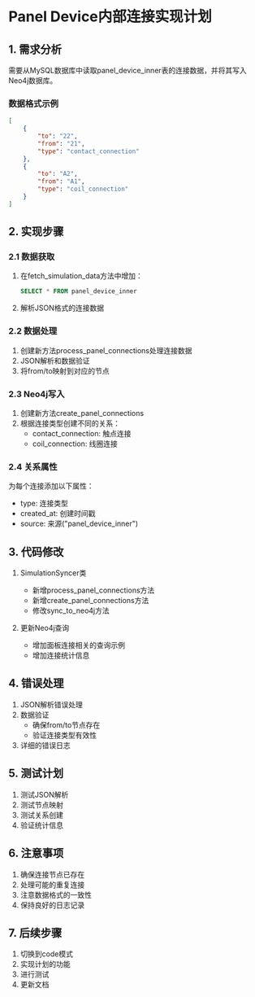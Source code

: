 # Panel Device内部连接实现计划

## 1. 需求分析
需要从MySQL数据库中读取panel_device_inner表的连接数据，并将其写入Neo4j数据库。

### 数据格式示例
```json
[
    {
        "to": "22",
        "from": "21",
        "type": "contact_connection"
    },
    {
        "to": "A2",
        "from": "A1",
        "type": "coil_connection"
    }
]
```

## 2. 实现步骤

### 2.1 数据获取
1. 在fetch_simulation_data方法中增加：
   ```sql
   SELECT * FROM panel_device_inner
   ```
2. 解析JSON格式的连接数据

### 2.2 数据处理
1. 创建新方法process_panel_connections处理连接数据
2. JSON解析和数据验证
3. 将from/to映射到对应的节点

### 2.3 Neo4j写入
1. 创建新方法create_panel_connections
2. 根据连接类型创建不同的关系：
   - contact_connection: 触点连接
   - coil_connection: 线圈连接

### 2.4 关系属性
为每个连接添加以下属性：
- type: 连接类型
- created_at: 创建时间戳
- source: 来源("panel_device_inner")

## 3. 代码修改
1. SimulationSyncer类
   - 新增process_panel_connections方法
   - 新增create_panel_connections方法
   - 修改sync_to_neo4j方法

2. 更新Neo4j查询
   - 增加面板连接相关的查询示例
   - 增加连接统计信息

## 4. 错误处理
1. JSON解析错误处理
2. 数据验证
   - 确保from/to节点存在
   - 验证连接类型有效性
3. 详细的错误日志

## 5. 测试计划
1. 测试JSON解析
2. 测试节点映射
3. 测试关系创建
4. 验证统计信息

## 6. 注意事项
1. 确保连接节点已存在
2. 处理可能的重复连接
3. 注意数据格式的一致性
4. 保持良好的日志记录

## 7. 后续步骤
1. 切换到code模式
2. 实现计划的功能
3. 进行测试
4. 更新文档